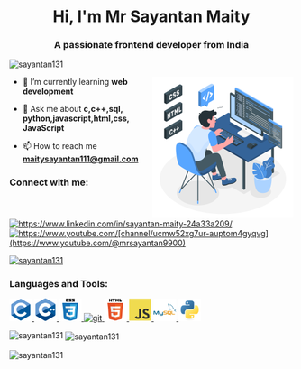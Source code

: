<h1 align="center">Hi, I'm Mr Sayantan Maity</h1>
<h3 align="center">A passionate frontend developer from India</h3>

<p align="left"> <img src="https://komarev.com/ghpvc/?username=sayantan131&label=Profile%20views&color=0e75b6&style=flat" alt="sayantan131" /> </p>
  <img  height="250" align="right"   src="https://raw.githubusercontent.com/0xabdulkhalid/0xabdulkhalid/main/assets/mdImages/programming.svg" alt="image">



- 🌱 I’m currently learning **web development**

- 💬 Ask me about **c,c++,sql, python,javascript,html,css, JavaScript**

- 📫 How to reach me **maitysayantan111@gmail.com**




<h3 align="left">Connect with me:</h3>
<p align="left">
<a href="https://www.linkedin.com/in/sayantan-maity-24a33a209/" target="blank"><img align="center" src="https://raw.githubusercontent.com/rahuldkjain/github-profile-readme-generator/master/src/images/icons/Social/linked-in-alt.svg" alt="https://www.linkedin.com/in/sayantan-maity-24a33a209/" height="30" width="40" /></a>
<a href="https://www.youtube.com/channel/UCmw52xg7Ur-AUptOM4gyQVg" target="blank"><img align="center" src="https://raw.githubusercontent.com/rahuldkjain/github-profile-readme-generator/master/src/images/icons/Social/youtube.svg" alt="https://www.youtube.com/[channel/ucmw52xg7ur-auptom4gyqvg](https://www.youtube.com/@mrsayantan9900)" height="30" width="40" /></a>
</p>
<p align="left"> <a href="https://github.com/ryo-ma/github-profile-trophy"><img src="https://github-profile-trophy.vercel.app/?username=sayantan131" alt="sayantan131" /></a> </p>

<h3 align="left">Languages and Tools:</h3>
<p align="left"> <a href="https://www.cprogramming.com/" target="_blank" rel="noreferrer"> <img src="https://raw.githubusercontent.com/devicons/devicon/master/icons/c/c-original.svg" alt="c" width="40" height="40"/> </a> <a href="https://www.w3schools.com/cpp/" target="_blank" rel="noreferrer"> <img src="https://raw.githubusercontent.com/devicons/devicon/master/icons/cplusplus/cplusplus-original.svg" alt="cplusplus" width="40" height="40"/> </a> <a href="https://www.w3schools.com/css/" target="_blank" rel="noreferrer"> <img src="https://raw.githubusercontent.com/devicons/devicon/master/icons/css3/css3-original-wordmark.svg" alt="css3" width="40" height="40"/> </a> <a href="https://git-scm.com/" target="_blank" rel="noreferrer"> <img src="https://www.vectorlogo.zone/logos/git-scm/git-scm-icon.svg" alt="git" width="40" height="40"/> </a> <a href="https://www.w3.org/html/" target="_blank" rel="noreferrer"> <img src="https://raw.githubusercontent.com/devicons/devicon/master/icons/html5/html5-original-wordmark.svg" alt="html5" width="40" height="40"/> </a> <a href="https://developer.mozilla.org/en-US/docs/Web/JavaScript" target="_blank" rel="noreferrer"> <img src="https://raw.githubusercontent.com/devicons/devicon/master/icons/javascript/javascript-original.svg" alt="javascript" width="40" height="40"/> </a> <a href="https://www.mysql.com/" target="_blank" rel="noreferrer"> <img src="https://raw.githubusercontent.com/devicons/devicon/master/icons/mysql/mysql-original-wordmark.svg" alt="mysql" width="40" height="40"/> </a> <a href="https://www.python.org" target="_blank" rel="noreferrer"> <img src="https://raw.githubusercontent.com/devicons/devicon/master/icons/python/python-original.svg" alt="python" width="40" height="40"/> </a> </p>

<p><img align="left" src="https://github-readme-stats.vercel.app/api/top-langs?username=sayantan131&show_icons=true&locale=en&layout=compact" alt="sayantan131" /></p>

<p>&nbsp;<img align="center" src="https://github-readme-stats.vercel.app/api?username=sayantan131&show_icons=true&locale=en" alt="sayantan131" /></p>

<p><img align="center" src="https://github-readme-streak-stats.herokuapp.com/?user=sayantan131&" alt="sayantan131" /></p>

